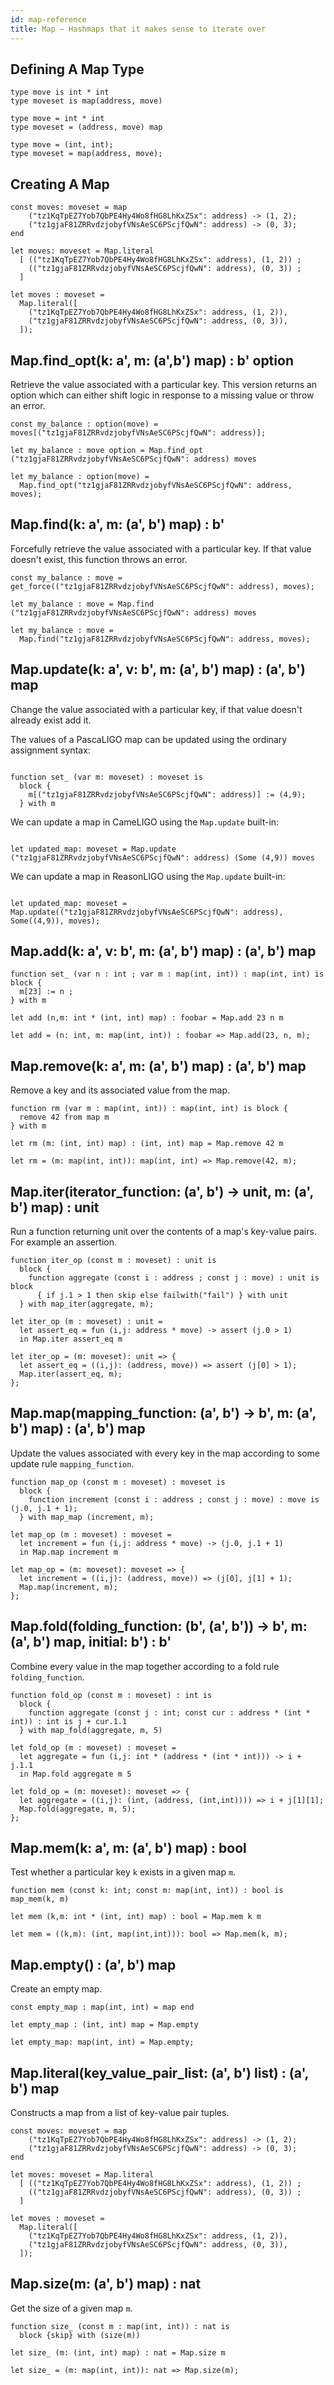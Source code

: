 ```yaml
---
id: map-reference
title: Map — Hashmaps that it makes sense to iterate over
---
```


## Defining A Map Type

<!--DOCUSAURUS_CODE_TABS-->
<!--Pascaligo-->
```pascaligo
type move is int * int
type moveset is map(address, move)
```

<!--CameLIGO-->
```cameligo
type move = int * int
type moveset = (address, move) map
```

<!--ReasonLIGO-->
```reasonligo
type move = (int, int);
type moveset = map(address, move);
```

<!--END_DOCUSAURUS_CODE_TABS-->

## Creating A Map

<!--DOCUSAURUS_CODE_TABS-->
<!--Pascaligo-->

```pascaligo
const moves: moveset = map
    ("tz1KqTpEZ7Yob7QbPE4Hy4Wo8fHG8LhKxZSx": address) -> (1, 2);
    ("tz1gjaF81ZRRvdzjobyfVNsAeSC6PScjfQwN": address) -> (0, 3);
end
```

<!--CameLIGO-->

```cameligo
let moves: moveset = Map.literal
  [ (("tz1KqTpEZ7Yob7QbPE4Hy4Wo8fHG8LhKxZSx": address), (1, 2)) ;
    (("tz1gjaF81ZRRvdzjobyfVNsAeSC6PScjfQwN": address), (0, 3)) ;
  ]
```

<!--ReasonLIGO-->

```reasonligo
let moves : moveset =
  Map.literal([
    ("tz1KqTpEZ7Yob7QbPE4Hy4Wo8fHG8LhKxZSx": address, (1, 2)),
    ("tz1gjaF81ZRRvdzjobyfVNsAeSC6PScjfQwN": address, (0, 3)),
  ]);
```
<!--END_DOCUSAURUS_CODE_TABS-->

## Map.find_opt(k: a', m: (a',b') map) : b' option

Retrieve the value associated with a particular key. This version returns an option
which can either shift logic in response to a missing value or throw an error.

<!--DOCUSAURUS_CODE_TABS-->
<!--Pascaligo-->
```pascaligo
const my_balance : option(move) = moves[("tz1gjaF81ZRRvdzjobyfVNsAeSC6PScjfQwN": address)];
```

<!--CameLIGO-->

```cameligo
let my_balance : move option = Map.find_opt ("tz1gjaF81ZRRvdzjobyfVNsAeSC6PScjfQwN": address) moves
```

<!--ReasonLIGO-->

```reasonligo
let my_balance : option(move) =
  Map.find_opt("tz1gjaF81ZRRvdzjobyfVNsAeSC6PScjfQwN": address, moves);
```
<!--END_DOCUSAURUS_CODE_TABS-->

## Map.find(k: a', m: (a', b') map) : b'

Forcefully retrieve the value associated with a particular key. If that value
doesn't exist, this function throws an error.

<!--DOCUSAURUS_CODE_TABS-->
<!--Pascaligo-->
```pascaligo
const my_balance : move = get_force(("tz1gjaF81ZRRvdzjobyfVNsAeSC6PScjfQwN": address), moves);
```

<!--CameLIGO-->

```cameligo
let my_balance : move = Map.find ("tz1gjaF81ZRRvdzjobyfVNsAeSC6PScjfQwN": address) moves
```

<!--ReasonLIGO-->

```reasonligo
let my_balance : move =
  Map.find("tz1gjaF81ZRRvdzjobyfVNsAeSC6PScjfQwN": address, moves);
```

<!--END_DOCUSAURUS_CODE_TABS-->

## Map.update(k: a', v: b', m: (a', b') map) : (a', b') map

Change the value associated with a particular key, if that value doesn't already
exist add it.

<!--DOCUSAURUS_CODE_TABS-->

<!--Pascaligo-->

The values of a PascaLIGO map can be updated using the ordinary assignment syntax:

```pascaligo

function set_ (var m: moveset) : moveset is
  block {
    m[("tz1gjaF81ZRRvdzjobyfVNsAeSC6PScjfQwN": address)] := (4,9);
  } with m
```

<!--Cameligo-->

We can update a map in CameLIGO using the `Map.update` built-in:

```cameligo

let updated_map: moveset = Map.update ("tz1gjaF81ZRRvdzjobyfVNsAeSC6PScjfQwN": address) (Some (4,9)) moves
```

<!--Reasonligo-->

We can update a map in ReasonLIGO using the `Map.update` built-in:

```reasonligo

let updated_map: moveset = Map.update(("tz1gjaF81ZRRvdzjobyfVNsAeSC6PScjfQwN": address), Some((4,9)), moves);
```

<!--END_DOCUSAURUS_CODE_TABS-->

## Map.add(k: a', v: b', m: (a', b') map) : (a', b') map

<!--DOCUSAURUS_CODE_TABS-->

<!--PascaLIGO-->
```pascaligo
function set_ (var n : int ; var m : map(int, int)) : map(int, int) is block {
  m[23] := n ;
} with m
```

<!--CameLIGO-->
```cameligo
let add (n,m: int * (int, int) map) : foobar = Map.add 23 n m
```

<!--ReasonLIGO-->
```reasonligo
let add = (n: int, m: map(int, int)) : foobar => Map.add(23, n, m);
```

<!--END_DOCUSAURUS_CODE_TABS-->

## Map.remove(k: a', m: (a', b') map) : (a', b') map

Remove a key and its associated value from the map.

<!--DOCUSAURUS_CODE_TABS-->

<!--PascaLIGO-->
```pascaligo
function rm (var m : map(int, int)) : map(int, int) is block {
  remove 42 from map m
} with m
```

<!--CameLIGO-->
```cameligo
let rm (m: (int, int) map) : (int, int) map = Map.remove 42 m
```

<!--ReasonLIGO-->
```reasonligo
let rm = (m: map(int, int)): map(int, int) => Map.remove(42, m);
```

<!--END_DOCUSAURUS_CODE_TABS-->

## Map.iter(iterator_function: (a', b') -> unit, m: (a', b') map) : unit

Run a function returning unit over the contents of a map's key-value pairs.
For example an assertion.

<!--DOCUSAURUS_CODE_TABS-->
<!--Pascaligo-->
```pascaligo
function iter_op (const m : moveset) : unit is
  block {
    function aggregate (const i : address ; const j : move) : unit is block
      { if j.1 > 1 then skip else failwith("fail") } with unit
  } with map_iter(aggregate, m);
```

<!--CameLIGO-->
```cameligo
let iter_op (m : moveset) : unit =
  let assert_eq = fun (i,j: address * move) -> assert (j.0 > 1)
  in Map.iter assert_eq m
```

<!--ReasonLIGO-->
```reasonligo
let iter_op = (m: moveset): unit => {
  let assert_eq = ((i,j): (address, move)) => assert (j[0] > 1);
  Map.iter(assert_eq, m);
};
```
<!--END_DOCUSAURUS_CODE_TABS-->


## Map.map(mapping_function: (a', b') -> b', m: (a', b') map) : (a', b') map

Update the values associated with every key in the map according to some update
rule `mapping_function`.

<!--DOCUSAURUS_CODE_TABS-->
<!--Pascaligo-->
```pascaligo
function map_op (const m : moveset) : moveset is
  block {
    function increment (const i : address ; const j : move) : move is (j.0, j.1 + 1);
  } with map_map (increment, m);
```

<!--CameLIGO-->
```cameligo
let map_op (m : moveset) : moveset =
  let increment = fun (i,j: address * move) -> (j.0, j.1 + 1)
  in Map.map increment m
```

<!--ReasonLIGO-->
```reasonligo
let map_op = (m: moveset): moveset => {
  let increment = ((i,j): (address, move)) => (j[0], j[1] + 1);
  Map.map(increment, m);
};
```
<!--END_DOCUSAURUS_CODE_TABS-->

## Map.fold(folding_function: (b', (a', b')) -> b', m: (a', b') map, initial: b') : b'

Combine every value in the map together according to a fold rule `folding_function`. 

<!--DOCUSAURUS_CODE_TABS-->
<!--Pascaligo-->
```pascaligo
function fold_op (const m : moveset) : int is
  block {
    function aggregate (const j : int; const cur : address * (int * int)) : int is j + cur.1.1
  } with map_fold(aggregate, m, 5)
```

<!--CameLIGO-->
```cameligo
let fold_op (m : moveset) : moveset =
  let aggregate = fun (i,j: int * (address * (int * int))) -> i + j.1.1
  in Map.fold aggregate m 5
```

<!--ReasonLIGO-->
```reasonligo
let fold_op = (m: moveset): moveset => {
  let aggregate = ((i,j): (int, (address, (int,int)))) => i + j[1][1];
  Map.fold(aggregate, m, 5);
};

```

<!--END_DOCUSAURUS_CODE_TABS-->


## Map.mem(k: a', m: (a', b') map) : bool

Test whether a particular key `k` exists in a given map `m`.

<!--DOCUSAURUS_CODE_TABS-->

<!--PascaLIGO-->
```pascaligo
function mem (const k: int; const m: map(int, int)) : bool is map_mem(k, m)
```
<!--CameLIGO-->
```cameligo
let mem (k,m: int * (int, int) map) : bool = Map.mem k m
```

<!--ReasonLIGO-->
```reasonligo
let mem = ((k,m): (int, map(int,int))): bool => Map.mem(k, m);
```

<!--END_DOCUSAURUS_CODE_TABS-->

## Map.empty() : (a', b') map

Create an empty map.

<!--DOCUSAURUS_CODE_TABS-->

<!--PascaLIGO-->
```pascaligo
const empty_map : map(int, int) = map end
```
<!--CameLIGO-->
```cameligo
let empty_map : (int, int) map = Map.empty
```

<!--ReasonLIGO-->
```reasonligo
let empty_map: map(int, int) = Map.empty;
```

<!--END_DOCUSAURUS_CODE_TABS-->

## Map.literal(key_value_pair_list: (a', b') list) : (a', b') map

Constructs a map from a list of key-value pair tuples.

<!--DOCUSAURUS_CODE_TABS-->

<!--Pascaligo-->

```pascaligo
const moves: moveset = map
    ("tz1KqTpEZ7Yob7QbPE4Hy4Wo8fHG8LhKxZSx": address) -> (1, 2);
    ("tz1gjaF81ZRRvdzjobyfVNsAeSC6PScjfQwN": address) -> (0, 3);
end
```

<!--CameLIGO-->

```cameligo
let moves: moveset = Map.literal
  [ (("tz1KqTpEZ7Yob7QbPE4Hy4Wo8fHG8LhKxZSx": address), (1, 2)) ;
    (("tz1gjaF81ZRRvdzjobyfVNsAeSC6PScjfQwN": address), (0, 3)) ;
  ]
```

<!--ReasonLIGO-->

```reasonligo
let moves : moveset =
  Map.literal([
    ("tz1KqTpEZ7Yob7QbPE4Hy4Wo8fHG8LhKxZSx": address, (1, 2)),
    ("tz1gjaF81ZRRvdzjobyfVNsAeSC6PScjfQwN": address, (0, 3)),
  ]);
```
<!--END_DOCUSAURUS_CODE_TABS-->

## Map.size(m: (a', b') map) : nat

Get the size of a given map `m`.

<!--DOCUSAURUS_CODE_TABS-->

<!--PascaLIGO-->
```pascaligo
function size_ (const m : map(int, int)) : nat is
  block {skip} with (size(m))
```
<!--CameLIGO-->
```cameligo
let size_ (m: (int, int) map) : nat = Map.size m
```
<!--ReasonLIGO-->
```reasonligo
let size_ = (m: map(int, int)): nat => Map.size(m);
```

<!--END_DOCUSAURUS_CODE_TABS-->
